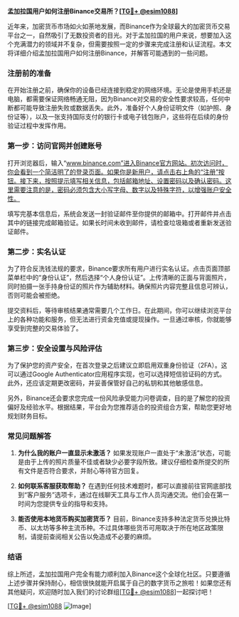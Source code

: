 **孟加拉国用户如何注册Binance交易所？[[TG💪+ @esim1088](https://t.me/s/esim1088)]**

近年来，加密货币市场如火如荼地发展，而Binance作为全球最大的加密货币交易平台之一，自然吸引了无数投资者的目光。对于孟加拉国的用户来说，想要加入这个充满潜力的领域并不复杂，但需要按照一定的步骤来完成注册和认证流程。本文将详细介绍孟加拉国用户如何注册Binance，并解答可能遇到的一些问题。

### 注册前的准备

在开始注册之前，确保你的设备已经连接到稳定的网络环境。无论是使用手机还是电脑，都需要保证网络畅通无阻，因为Binance对交易的安全性要求较高，任何中断都可能导致注册失败或数据丢失。此外，准备好个人身份证明文件（如护照、身份证等），以及一张支持国际支付的银行卡或电子钱包账户，这些将在后续的身份验证过程中发挥作用。

### 第一步：访问官网并创建账号

打开浏览器后，输入“www.binance.com”进入Binance官方网站。初次访问时，你会看到一个简洁明了的登录页面。如果你是新用户，请点击右上角的“注册”按钮。接下来，按照提示填写相关信息，包括邮箱地址、设置密码以及确认密码。这里需要注意的是，密码必须包含大小写字母、数字以及特殊字符，以增强账户安全性。

填写完基本信息后，系统会发送一封验证邮件至你提供的邮箱中。打开邮件并点击其中的链接完成邮箱验证。如果长时间未收到邮件，请检查垃圾箱或者重新发送验证邮件。

### 第二步：实名认证

为了符合反洗钱法规的要求，Binance要求所有用户进行实名认证。点击页面顶部菜单栏中的“身份认证”，然后选择“个人身份认证”。上传清晰的正面与背面照片，同时拍摄一张手持身份证的照片作为辅助材料。确保照片内容完整且信息可辨认，否则可能会被拒绝。

提交资料后，等待审核结果通常需要几个工作日。在此期间，你可以继续浏览平台上的各种功能和服务，但无法进行资金充值或提现操作。一旦通过审核，你就能够享受到完整的交易体验了。

### 第三步：安全设置与风险评估

为了保护您的资产安全，在首次登录之后建议立即启用双重身份验证（2FA）。这可以通过Google Authenticator应用程序实现，也可以选择短信验证码的方式。此外，还应该定期更改密码，并妥善保管好自己的私钥和其他敏感信息。

另外，Binance还会要求您完成一份风险承受能力问卷调查，目的是了解您的投资偏好及经验水平。根据结果，平台会为您推荐适合的投资组合方案，帮助您更好地规划财务目标。

### 常见问题解答

1. **为什么我的账户一直显示未激活？**
   如果发现账户一直处于“未激活”状态，可能是由于上传的照片质量不佳或者缺少必要字段所致。建议仔细检查所提交的所有文件是否符合要求，并耐心等待官方回复。

2. **如何联系客服获取帮助？**
   在遇到任何技术难题时，都可以直接前往官网底部找到“客户服务”选项卡，通过在线聊天工具与工作人员沟通交流。他们会在第一时间为您提供专业的指导和支持。

3. **能否使用本地货币购买加密货币？**
   目前，Binance支持多种法定货币兑换比特币、以太坊等多种主流币种。不过具体哪些货币可用取决于所在地区政策限制，请提前查阅相关公告以免造成不必要的麻烦。

### 结语

综上所述，孟加拉国用户完全有能力顺利加入Binance这个全球化社区。只要遵循上述步骤并保持耐心，相信很快就能开启属于自己的数字货币之旅啦！如果您还有其他疑问，欢迎随时加入我们的讨论群组[[TG💪+ @esim1088](https://t.me/s/esim1088)]一起探讨吧！

[[TG💪+ @esim1088](https://t.me/s/esim1088) ![Image](https://i.postimg.cc/4NQfJmqS/Snipaste-2025-05-13-00-14-12.png)]